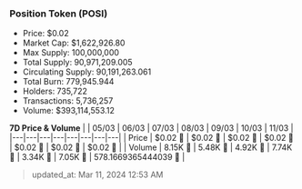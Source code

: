 
  ### Position Token (POSI)
  - Price: $0.02
  - Market Cap: $1,622,926.80
  - Max Supply: 100,000,000
  - Total Supply: 90,971,209.005
  - Circulating Supply: 90,191,263.061
  - Total Burn: 779,945.944
  - Holders: 735,722
  - Transactions: 5,736,257
  - Volume: $393,114,553.12

  **7D Price & Volume**
  | | 05&#x2F;03 | 06&#x2F;03 | 07&#x2F;03 | 08&#x2F;03 | 09&#x2F;03 | 10&#x2F;03 | 11&#x2F;03 |
  |---|---|---|---|---|---|---|---|
  | Price | $0.02 🔻 | $0.02 🚀 | $0.02 🚀 | $0.02 🚀 | $0.02 🚀 | $0.02 🚀 | $0.02 🔻 |
  | Volume | 8.15K 🔻 | 5.48K 🔻 | 4.92K 🔻 | 7.74K 🚀 | 3.34K 🔻 | 7.05K 🚀 | 578.1669365444039 🔻 |

  > updated_at: Mar 11, 2024 12:53 AM
